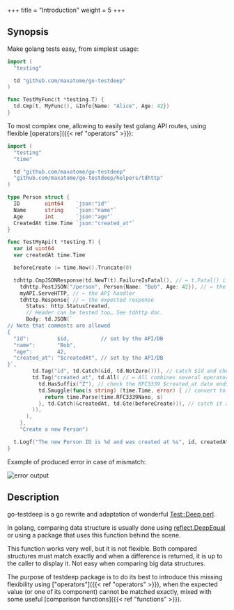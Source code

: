 +++
title = "Introduction"
weight = 5
+++

## Synopsis

Make golang tests easy, from simplest usage:

```go
import (
  "testing"

  td "github.com/maxatome/go-testdeep"
)

func TestMyFunc(t *testing.T) {
  td.Cmp(t, MyFunc(), &Info{Name: "Alice", Age: 42})
}
```

To most complex one, allowing to easily test golang API routes, using
flexible [operators]({{< ref "operators" >}}):

```go
import (
  "testing"
  "time"

  td "github.com/maxatome/go-testdeep"
  "github.com/maxatome/go-testdeep/helpers/tdhttp"
)

type Person struct {
  ID        uint64    `json:"id"`
  Name      string    `json:"name"`
  Age       int       `json:"age"`
  CreatedAt time.Time `json:"created_at"`
}

func TestMyApi(t *testing.T) {
  var id uint64
  var createdAt time.Time

  beforeCreate := time.Now().Truncate(0)

  tdhttp.CmpJSONResponse(td.NewT(t).FailureIsFatal(), // ← t.Fatal() if test fails
    tdhttp.PostJSON("/person", Person{Name: "Bob", Age: 42}), // ← the request
    myAPI.ServeHTTP, // ← the API handler
    tdhttp.Response{ // ← the expected response
      Status: http.StatusCreated,
      // Header can be tested too… See tdhttp doc.
      Body: td.JSON(`
// Note that comments are allowed
{
  "id":         $id,          // set by the API/DB
  "name":       "Bob",
  "age":        42,
  "created_at": "$createdAt", // set by the API/DB
}`,
        td.Tag("id", td.Catch(&id, td.NotZero())), // catch $id and check ≠ 0
        td.Tag("created_at", td.All( // ← All combines several operators like a AND
          td.HasSuffix("Z"), // check the RFC3339 $created_at date ends with "Z"
          td.Smuggle(func(s string) (time.Time, error) { // convert to time.Time
            return time.Parse(time.RFC3339Nano, s)
          }, td.Catch(&createdAt, td.Gte(beforeCreate))), // catch it and check ≥ beforeCreate
        )),
      ),
    },
    "Create a new Person")

  t.Logf("The new Person ID is %d and was created at %s", id, createdAt)
}
```

Example of produced error in case of mismatch:

![error output](/images/colored-output.svg)


## Description

go-testdeep is a go rewrite and adaptation of wonderful
[Test::Deep perl](https://metacpan.org/pod/Test::Deep).

In golang, comparing data structure is usually done using
[reflect.DeepEqual](https://golang.org/pkg/reflect/#DeepEqual) or
using a package that uses this function behind the scene.

This function works very well, but it is not flexible. Both compared
structures must match exactly and when a difference is returned, it is
up to the caller to display it. Not easy when comparing big data
structures.

The purpose of testdeep package is to do its best to introduce this
missing flexibility using ["operators"]({{< ref "operators" >}}), when
the expected value (or one of its component) cannot be matched
exactly, mixed with some useful
[comparison functions]({{< ref "functions" >}}).

